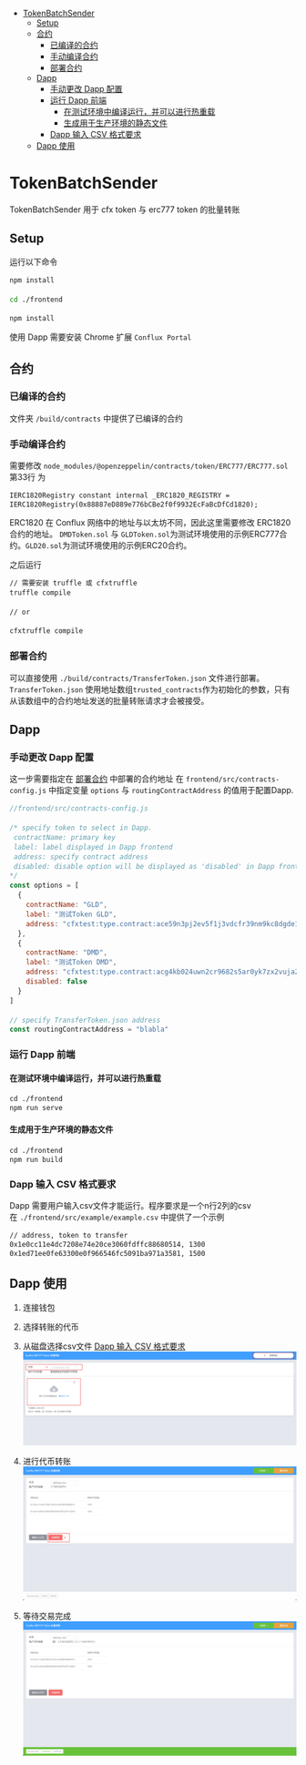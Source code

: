 - [TokenBatchSender](#tokenbatchsender)
  - [Setup](#setup)
  - [合约](#合约)
    - [已编译的合约](#已编译的合约)
    - [手动编译合约](#手动编译合约)
    - [部署合约](#部署合约)
  - [Dapp](#dapp)
    - [手动更改 Dapp 配置](#手动更改-dapp-配置)
    - [运行 Dapp 前端](#运行-dapp-前端)
      - [在测试环境中编译运行，并可以进行热重载](#在测试环境中编译运行并可以进行热重载)
      - [生成用于生产环境的静态文件](#生成用于生产环境的静态文件)
    - [Dapp 输入 CSV 格式要求](#dapp-输入-csv-格式要求)
  - [Dapp 使用](#dapp-使用)

# TokenBatchSender
TokenBatchSender 用于 cfx token 与 erc777 token 的批量转账

## Setup

运行以下命令
``` bash
npm install

cd ./frontend

npm install
```

使用 Dapp 需要安装 Chrome 扩展 `Conflux Portal`

## 合约

### 已编译的合约

文件夹 `/build/contracts` 中提供了已编译的合约

### 手动编译合约

需要修改 `node_modules/@openzeppelin/contracts/token/ERC777/ERC777.sol` 第33行 为
``` solidity
IERC1820Registry constant internal _ERC1820_REGISTRY = IERC1820Registry(0x88887eD889e776bCBe2f0f9932EcFaBcDfCd1820);
```
ERC1820 在 Conflux 网络中的地址与以太坊不同，因此这里需要修改 ERC1820合约的地址。
`DMDToken.sol` 与 `GLDToken.sol`为测试环境使用的示例ERC777合约。`GLD20.sol`为测试环境使用的示例ERC20合约。

之后运行
``` bash
// 需要安装 truffle 或 cfxtruffle 
truffle compile

// or

cfxtruffle compile
```


### 部署合约

可以直接使用 `./build/contracts/TransferToken.json` 文件进行部署。`TransferToken.json` 使用地址数组`trusted_contracts`作为初始化的参数，只有从该数组中的合约地址发送的批量转账请求才会被接受。

## Dapp

### 手动更改 Dapp 配置

这一步需要指定在 [部署合约](#部署合约) 中部署的合约地址
在 `frontend/src/contracts-config.js` 中指定变量 `options` 与 `routingContractAddress` 的值用于配置Dapp.

``` javascript
//frontend/src/contracts-config.js

/* specify token to select in Dapp.
 contractName: primary key
 label: label displayed in Dapp frontend
 address: specify contract address
 disabled: disable option will be displayed as 'disabled' in Dapp frontend (defalut to false)
*/ 
const options = [
  {
    contractName: "GLD",
    label: "测试Token GLD",
    address: "cfxtest:type.contract:ace59n3pj2ev5f1j3vdcfr39nm9kc8dgde1d83a384"
  },
  {
    contractName: "DMD",
    label: "测试Token DMD",
    address: "cfxtest:type.contract:acg4kb024uwn2cr9682s5ar0yk7zx2vuja20bwrx46",
    disabled: false
  }
]

// specify TransferToken.json address
const routingContractAddress = "blabla"
```

### 运行 Dapp 前端
#### 在测试环境中编译运行，并可以进行热重载

```
cd ./frontend
npm run serve
```

#### 生成用于生产环境的静态文件

```
cd ./frontend
npm run build
```

### Dapp 输入 CSV 格式要求
Dapp 需要用户输入csv文件才能运行。程序要求是一个n行2列的csv  
在 `./frontend/src/example/example.csv` 中提供了一个示例
``` csv
// address, token to transfer
0x1e0cc11e4dc7208e74e20ce3060fdffc88680514, 1300
0x1ed71ee0fe63300e0f966546fc5091ba971a3581, 1500
```

## Dapp 使用
1. 连接钱包
2. 选择转账的代币
3. 从磁盘选择csv文件 [Dapp 输入 CSV 格式要求](#dapp-输入-csv-格式要求)
![](./image/2021-04-27-14-16-10.png)

4. 进行代币转账
![](./image/2021-04-27-14-20-25.png)

5. 等待交易完成
![](./image/2021-04-27-14-22-28.png)
